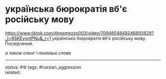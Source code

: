 # українська бюрократія вб'є російську мову
https://www.tiktok.com/@memezzo003/video/7094654848246893829?_t=8SKEyyntPNu&_r=1
українська бюрократія вб'є російську мову.
Посвідчення.

*а також сленг і локальні слова*


---
status: #⚙️ 
tags: #russian_aggression  
related: 